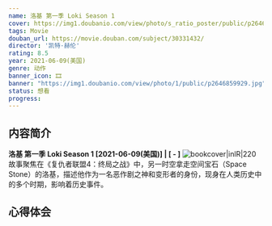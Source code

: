 ```yaml
---
name: 洛基 第一季 Loki Season 1
cover: https://img1.doubanio.com/view/photo/s_ratio_poster/public/p2646859929.jpg
tags: Movie
douban_url: https://movie.douban.com/subject/30331432/
director: '凯特·赫伦'
rating: 8.5
year: 2021-06-09(美国)
genre: 动作
banner_icon: 🎞 
banner: "https://img1.doubanio.com/view/photo/1/public/p2646859929.jpg"
status: 想看
progress: 
---
```


## 内容简介
**洛基 第一季 Loki Season 1 [2021-06-09(美国)] | [ - ]** ![bookcover|inlR|220](https://img1.doubanio.com/view/photo/s_ratio_poster/public/p2646859929.jpg)
故事聚焦在《复仇者联盟4：终局之战》中，另一时空拿走空间宝石（Space Stone）的洛基，描述他作为一名恶作剧之神和变形者的身份，现身在人类历史中的多个时期，影响着历史事件。









## 心得体会


